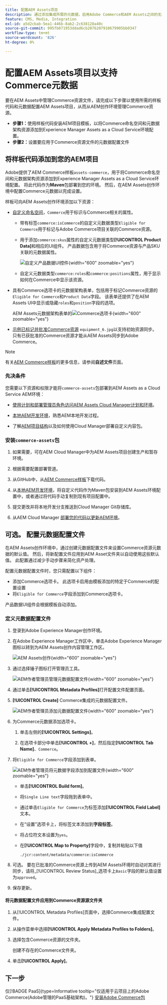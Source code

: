 ```yaml
---
title: 配置AEM Assets项目
description: 通过添加集成所需的元数据，启用Adobe Commerce和AEM Assets之间的无缝资源同步。
feature: CMS, Media, Integration
exl-id: a5d2cbab-5ea1-446b-8ab2-2c638128a40c
source-git-commit: 995fb071953ddad6cb2076207910679905bb0347
workflow-type: tm+mt
source-wordcount: '826'
ht-degree: 0%

---
```


# 配置AEM Assets项目以支持Commerce元数据

要在AEM Assets中管理Commerce资源文件，请完成以下步骤以使用所需的样板代码和元数据配置AEM Assets项目，从而从AEM创作环境管理Commerce资源。

* **步骤1：**&#x200B;使用样板代码安装AEM项目模板，以将Commerce命名空间和元数据架构资源添加到Experience Manager Assets as a Cloud Service环境配置。
* **步骤2：**&#x200B;设置要应用于Commerce资源文件的元数据配置文件

## 将样板代码添加到您的AEM项目

Adobe提供了AEM Commerce样板`assets-commerce`，用于将Commerce命名空间和元数据架构资源添加到Experience Manager Assets as a Cloud Service环境配置。 将此代码作为&#x200B;**Maven**&#x200B;包部署到您的环境。 然后，在AEM Assets创作环境中配置Commerce元数据以完成设置。

样板可向AEM Assets创作环境添加以下资源：

* [自定义命名空间](https://github.com/ankumalh/assets-commerce/blob/main/ui.config/jcr_root/apps/commerce/config/org.apache.sling.jcr.repoinit.RepositoryInitializer~commerce-namespaces.cfg.json)，`Commerce`用于标识与Commerce相关的属性。

   * 带有标签`commerce:isCommerce`的自定义元数据类型`Eligible for Commerce`用于标记与Adobe Commerce项目关联的Commerce资源。

   * 用于添加`commerce:skus`属性的自定义元数据类型&#x200B;**[!UICONTROL Product Data]**&#x200B;和相应的UI组件。 产品数据包含用于将Commerce资源与产品SKU关联的元数据属性。

     ![自定义产品数据UI控件](../assets/aem-commerce-sku-metadata-fields-from-template.png){width="600" zoomable="yes"}

   * 自定义元数据类型`commerce:roles`和`commerce:positions`属性，用于显示如何在Commerce中显示该资源。

* 具有Commerce选项卡的元数据架构表单，包括用于标记Commerce资源的`Eligible for Commerce`和`Product Data`字段。 该表单还提供了在AEM Assets UI中显示或隐藏`roles`和`position`字段的选项。

  AEM Assets元数据架构表单的![Commerce选项卡](../assets/assets-configure-metadata-schema-form-editor.png){width="600" zoomable="yes"}

* [示例已标记并批准Commerce资源](https://github.com/ankumalh/assets-commerce/blob/main/ui.content/src/main/content/jcr_root/content/dam/wknd/en/activities/hiking/equipment_6.jpg/.content.xml) `equipment_6.jpg`以支持初始资源同步。 只有已获批准的Commerce资源才能从AEM Assets同步到Adobe Commerce。

>[!NOTE]
>
> 有关[AEM Commerce样板](https://github.com/ankumalh/assets-commerce)的更多信息，请参阅&#x200B;**自述文件**&#x200B;页面。

### 先决条件

您需要以下资源和权限才能将`commerce-assets`包部署到AEM Assets as a Cloud Service AEM环境：

* [使用计划和部署管理员角色访问AEM Assets Cloud Manager计划和环境](https://experienceleague.adobe.com/en/docs/experience-manager-cloud-service/content/onboarding/journey/cloud-manager#access-sysadmin-bo)。

* [本地AEM开发环境](https://experienceleague.adobe.com/en/docs/experience-manager-learn/cloud-service/local-development-environment-set-up/overview)，熟悉AEM本地开发过程。

* 了解[AEM项目结构](https://experienceleague.adobe.com/zh-hans/docs/experience-manager-cloud-service/content/implementing/developing/aem-project-content-package-structure)以及如何使用Cloud Manager部署自定义内容包。

### 安装`commerce-assets`包

1. 如果需要，可在AEM Cloud Manager中为AEM Assets项目创建生产和暂存环境。

1. 根据需要配置部署管道。

1. 从GitHub中，从[AEM Commerce样板](https://github.com/ankumalh/assets-commerce)下载代码。

1. 从[本地AEM开发环境](https://experienceleague.adobe.com/en/docs/experience-manager-learn/cloud-service/local-development-environment-set-up/overview)，将自定义代码作为Maven包安装到AEM Assets环境配置中，或者通过将代码手动复制到现有项目配置中。

1. 提交更改并将本地开发分支推送到Cloud Manager Git存储库。

1. 从AEM Cloud Manager [部署您的代码以更新AEM环境](https://experienceleague.adobe.com/en/docs/experience-manager-cloud-service/content/implementing/using-cloud-manager/deploy-code#deploying-code-with-cloud-manager)。

## 可选。 配置元数据配置文件

在AEM Assets创作环境中，通过创建元数据配置文件来设置Commerce资源元数据的默认值。 然后，将新配置文件应用到AEM Asset文件夹以自动使用这些默认值。 此配置通过减少手动步骤来简化资产处理。

配置元数据配置文件时，您只需配置以下组件：

* 添加Commerce选项卡。 此选项卡启用由模板添加的特定于Commerce的配置设置
* 将`Eligible for Commerce`字段添加到Commerce选项卡。

产品数据UI组件会根据模板自动添加。

### 定义元数据配置文件

1. 登录到Adobe Experience Manager创作环境。

1. 在Adobe Experience Manager工作区中，单击Adobe Experience Manager图标以转到为AEM Assets创作内容管理工作区。

   ![AEM Assets创作](../assets/aem-assets-authoring.png){width="600" zoomable="yes"}

1. 通过选择锤子图标打开管理员工具。

   ![AEM作者管理员管理元数据配置文件](../assets/aem-manage-metadata-profiles.png){width="600" zoomable="yes"}

1. 通过单击&#x200B;**[!UICONTROL Metadata Profiles]**&#x200B;打开配置文件配置页面。

1. **[!UICONTROL Create]** Commerce集成的元数据配置文件。

   ![AEM作者管理员添加元数据配置文件](../assets/aem-create-metadata-profile.png){width="600" zoomable="yes"}

1. 为Commerce元数据添加选项卡。

   1. 单击左侧的&#x200B;**[!UICONTROL Settings]**。

   1. 在选项卡部分中单击&#x200B;**[!UICONTROL +]**，然后指定&#x200B;**[!UICONTROL Tab Name]**、`Commerce`。

1. 将`Eligible for Commerce`字段添加到表单。

   ![AEM作者管理员将元数据字段添加到配置文件](../assets/aem-edit-metadata-profile-fields.png){width="600" zoomable="yes"}

   * 单击&#x200B;**[!UICONTROL Build form]**。

   * 将`Single Line text`字段拖到表单中。

   * 通过单击`Eligible for Commerce`为标签添加&#x200B;**[!UICONTROL Field Label]**&#x200B;文本。

   * 在“设置”选项卡上，将标签文本添加到&#x200B;**字段标签**。

   * 将占位符文本设置为`yes`。

   * 在&#x200B;**[!UICONTROL Map to Property]**&#x200B;字段中，复制并粘贴以下值

     ```terminal
     ./jcr:content/metadata/commerce:isCommerce
     ```

1. 可选。 要在已批准的Commerce资源上传到AEM Assets环境时自动对其进行同步，请将&#x200B;_[!UICONTROL Review Status]_选项卡上`Basic`字段的默认值设置为`approved`。

1. 保存更新。

#### 将元数据配置文件应用到Commerce资源源文件夹

1. 从[!UICONTROL  Metadata Profiles]页面中，选择Commerce集成配置文件。

1. 从操作菜单中选择&#x200B;**[!UICONTROL Apply Metadata Profiles to Folders]**。

1. 选择包含Commerce资源的文件夹。

   创建不存在的Commerce文件夹。

1. 单击&#x200B;**[!UICONTROL Apply]**。

## 下一步

仅[!BADGE PaaS]{type=Informative tooltip="仅适用于云项目上的Adobe Commerce(Adobe管理的PaaS基础架构)。"} [安装Adobe Commerce包](configure-commerce.md)
